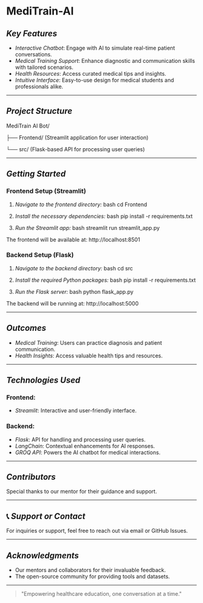 # MediTrain-AI
   

 

##  *Key Features*

- *Interactive Chatbot*: Engage with AI to simulate real-time patient conversations.
- *Medical Training Support*: Enhance diagnostic and communication skills with tailored scenarios.
- *Health Resources*: Access curated medical tips and insights.
- *Intuitive Interface*: Easy-to-use design for medical students and professionals alike.

---

##  *Project Structure*


MediTrain AI Bot/

├── Frontend/   (Streamlit application for user interaction)

└── src/    (Flask-based API for processing user queries)


---

##  *Getting Started*

### Frontend Setup (Streamlit)

1. *Navigate to the frontend directory:*
   bash
   cd Frontend
   

2. *Install the necessary dependencies:*
   bash
   pip install -r requirements.txt
   

3. *Run the Streamlit app:*
   bash
   streamlit run streamlit_app.py
   

The frontend will be available at: http://localhost:8501

### Backend Setup (Flask)

1. *Navigate to the backend directory:*
   bash
   cd src
   

2. *Install the required Python packages:*
   bash
   pip install -r requirements.txt
   

3. *Run the Flask server:*
   bash
   python flask_app.py
   

The backend will be running at: http://localhost:5000

---

##  *Outcomes*

-  *Medical Training*: Users can practice diagnosis and patient communication.
-  *Health Insights*: Access valuable health tips and resources.

---

##  *Technologies Used*

### Frontend:
- *Streamlit*: Interactive and user-friendly interface.

### Backend:
- *Flask*: API for handling and processing user queries.
- *LangChain*: Contextual enhancements for AI responses.
- *GROQ API*: Powers the AI chatbot for medical interactions.


---

##  *Contributors*
Special thanks to our mentor for their guidance and support.

---

## 📞 *Support or Contact*
For inquiries or support, feel free to reach out via email or GitHub Issues.

---

##  *Acknowledgments*
- Our mentors and collaborators for their invaluable feedback.
- The open-source community for providing tools and datasets.

---

> "Empowering healthcare education, one conversation at a time."

